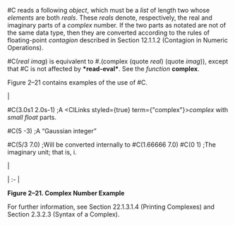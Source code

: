  



#C reads a following *object*, which must be a *list* of length two whose *elements* are both *reals*. These *reals* denote, respectively, the real and imaginary parts of a *complex* number. If the two parts as notated are not of the same data type, then they are converted according to the rules of floating-point *contagion* described in Section 12.1.1.2 (Contagion in Numeric Operations).  







#C(*real imag*) is equivalent to #.(complex (quote *real*) (quote *imag*)), except that #C is not affected by **\*read-eval\***. See the *function* **complex**. 



Figure 2–21 contains examples of the use of #C. 



|<p>#C(3.0s1 2.0s-1) ;A <ClLinks styled={true} term={"complex"}><i>complex</i></ClLinks> with *small float* parts. </p><p>#C(5 -3) ;A “Gaussian integer” </p><p>#C(5/3 7.0) ;Will be converted internally to #C(1.66666 7.0) #C(0 1) ;The imaginary unit; that is, i.</p>|

| :- |





**Figure 2–21. Complex Number Example** 



For further information, see Section 22.1.3.1.4 (Printing Complexes) and Section 2.3.2.3 (Syntax of a Complex). 



